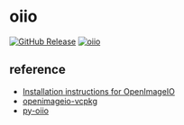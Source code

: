 # oiio

[![GitHub Release](https://img.shields.io/github/v/release/Glatzel/oiio)](https://github.com/Glatzel/oiio/releases/latest)
[![oiio](https://img.shields.io/github/v/release/AcademySoftwareFoundation/OpenImageIO?label=OpenColorIO)](https://github.com/AcademySoftwareFoundation/OpenImageIO)

## reference
- [Installation instructions for OpenImageIO](https://github.com/AcademySoftwareFoundation/OpenImageIO/blob/main/INSTALL.md)
- [openimageio-vcpkg](https://github.com/microsoft/vcpkg/blob/master/ports/openimageio/vcpkg.json)
- [py-oiio](https://github.com/Correct-Syntax/py-oiio)
